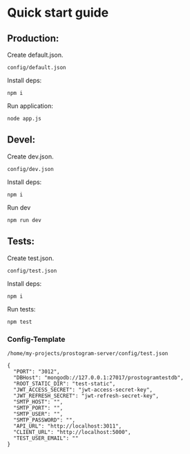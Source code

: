 # Quick start guide

## Production:
Create default.json. 
```
config/default.json
```
Install deps:
```
npm i
```
Run application:
```
node app.js
```

## Devel:
Create dev.json.
```
config/dev.json
```
Install deps:
```
npm i
```
Run dev
```
npm run dev
```

## Tests:
Create test.json.
```
config/test.json
```
Install deps:
```
npm i
```
Run tests:
```
npm test
```

### Config-Template
```
/home/my-projects/prostogram-server/config/test.json

{
  "PORT": "3012",
  "DBHost": "mongodb://127.0.0.1:27017/prostogramtestdb",
  "ROOT_STATIC_DIR": "test-static",
  "JWT_ACCESS_SECRET": "jwt-access-secret-key",
  "JWT_REFRESH_SECRET": "jwt-refresh-secret-key",
  "SMTP_HOST": "",
  "SMTP_PORT": "",
  "SMTP_USER": "",
  "SMTP_PASSWORD": "",
  "API_URL": "http://localhost:3011",
  "CLIENT_URL": "http://localhost:5000",
  "TEST_USER_EMAIL": ""
}

```
